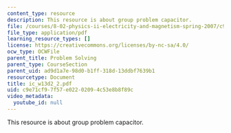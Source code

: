 ```yaml
---
content_type: resource
description: This resource is about group problem capacitor.
file: /courses/8-02-physics-ii-electricity-and-magnetism-spring-2007/c9e71cf97f57e02202094c53e8b8f89c_ic_w13d2_2.pdf
file_type: application/pdf
learning_resource_types: []
license: https://creativecommons.org/licenses/by-nc-sa/4.0/
ocw_type: OCWFile
parent_title: Problem Solving
parent_type: CourseSection
parent_uid: ad9d1a7e-98d0-b1ff-318d-13ddbf7639b1
resourcetype: Document
title: ic_w13d2_2.pdf
uid: c9e71cf9-7f57-e022-0209-4c53e8b8f89c
video_metadata:
  youtube_id: null
---
```

This resource is about group problem capacitor.